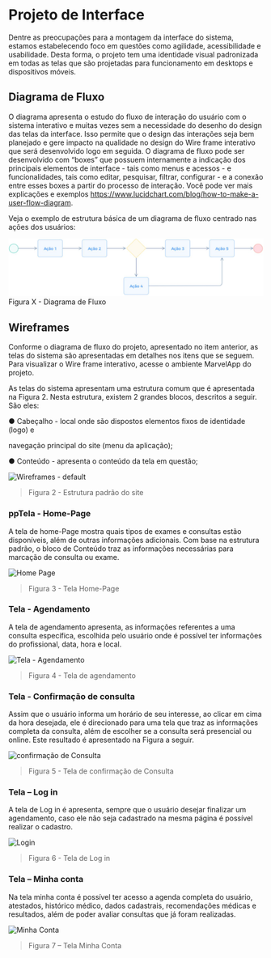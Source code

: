
# Projeto de Interface

Dentre as preocupações para a montagem da interface do sistema, estamos estabelecendo foco em questões como agilidade, acessibilidade e usabilidade. Desta forma, o projeto tem uma identidade visual padronizada em todas as telas que são projetadas para funcionamento em desktops e dispositivos móveis. 

## Diagrama de Fluxo

O diagrama apresenta o estudo do fluxo de interação do usuário com o sistema interativo e muitas vezes sem a necessidade do desenho do design das telas da interface. Isso permite que o design das interações seja bem planejado e gere impacto na qualidade no design do Wire frame interativo que será desenvolvido logo em seguida. O diagrama de fluxo pode ser desenvolvido com “boxes” que possuem internamente a indicação dos principais elementos de interface - tais como menus e acessos - e funcionalidades, tais como editar, pesquisar, filtrar, configurar - e a conexão entre esses boxes a partir do processo de interação. Você pode ver mais explicações e exemplos https://www.lucidchart.com/blog/how-to-make-a-user-flow-diagram. 

Veja o exemplo de estrutura básica de um diagrama de fluxo centrado nas ações dos usuários: 

![Exemplo de Diagrama de Fluxo](img/diagramafluxo2.jpg)
Figura X - Diagrama de Fluxo 

## Wireframes

Conforme o diagrama de fluxo do projeto, apresentado no item anterior, as telas do sistema são apresentadas em detalhes nos itens que se seguem. Para visualizar o Wire frame interativo, acesse o ambiente MarvelApp do projeto. 

As telas do sistema apresentam uma estrutura comum que é apresentada na Figura 2. Nesta estrutura, existem 2 grandes blocos, descritos a seguir. São eles: 

● Cabeçalho - local onde são dispostos elementos fixos de identidade (logo) e 

navegação principal do site (menu da aplicação); 

● Conteúdo - apresenta o conteúdo da tela em questão; 
 
![Wireframes - default](https://github.com/ICEI-PUC-Minas-PMV-ADS/pmv-ads-2023-2-e2-proj-int-t7-medcenter/assets/128256600/433d7336-7bdd-44be-9014-f43002c36222)
> Figura 2 - Estrutura padrão do site 

### ppTela - Home-Page 

A tela de home-Page mostra quais tipos de exames e consultas estão disponíveis, além de outras informações adicionais. Com base na estrutura padrão, o bloco de Conteúdo traz as informações necessárias para marcação de consulta ou exame. 

![Home Page](https://github.com/ICEI-PUC-Minas-PMV-ADS/pmv-ads-2023-2-e2-proj-int-t7-medcenter/assets/128256600/7ae498c1-31ef-4725-b7f6-ec9e2158d23f)
> Figura 3 - Tela Home-Page 

### Tela - Agendamento 

A tela de agendamento apresenta, as informações referentes a uma consulta específica, escolhida pelo usuário onde é possível ter informações do profissional, data, hora e local. 

![Tela - Agendamento](https://github.com/ICEI-PUC-Minas-PMV-ADS/pmv-ads-2023-2-e2-proj-int-t7-medcenter/assets/128256600/67e22872-c613-4d65-a1d1-80bc557bd741)
> Figura 4 - Tela de agendamento  

### Tela - Confirmação de consulta 

Assim que o usuário informa um horário de seu interesse, ao clicar em cima da hora desejada, ele é direcionado para uma tela que traz as informações completa da consulta, além de escolher se a consulta será presencial ou online. Este resultado é apresentado na Figura a seguir. 

![confirmação de Consulta](https://github.com/ICEI-PUC-Minas-PMV-ADS/pmv-ads-2023-2-e2-proj-int-t7-medcenter/assets/128256600/0936aef8-4a2a-412b-81f5-6ecf1259967c)
> Figura 5 - Tela de confirmação de Consulta 

### Tela – Log in 

A tela de Log in é apresenta, sempre que o usuário desejar finalizar um agendamento, caso ele não seja cadastrado na mesma página é possível realizar o cadastro. 

![Login](https://github.com/ICEI-PUC-Minas-PMV-ADS/pmv-ads-2023-2-e2-proj-int-t7-medcenter/assets/128256600/9b5712d2-4281-45e9-9cfa-1a1a82843ed3)
> Figura 6 - Tela de Log in 

### Tela – Minha conta 

Na tela minha conta é possível ter acesso a agenda completa do usuário, atestados, histórico médico, dados cadastrais, recomendações médicas e resultados, além de poder avaliar consultas que já foram realizadas. 

![Minha Conta](https://github.com/ICEI-PUC-Minas-PMV-ADS/pmv-ads-2023-2-e2-proj-int-t7-medcenter/assets/128256600/189aac76-a982-4e92-ac7d-58bf7e8072b8)
> Figura 7 – Tela Minha Conta 
